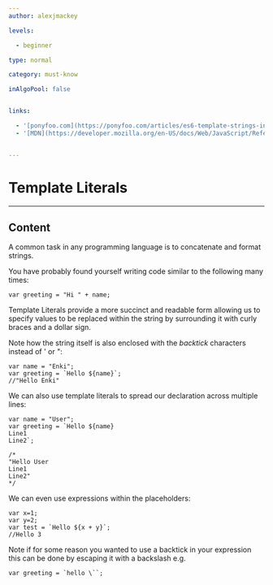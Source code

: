 ```yaml
---
author: alexjmackey

levels:

  - beginner

type: normal

category: must-know

inAlgoPool: false


links:

  - '[ponyfoo.com](https://ponyfoo.com/articles/es6-template-strings-in-depth){website}'
  - '[MDN](https://developer.mozilla.org/en-US/docs/Web/JavaScript/Reference/Template_literals){website}'


---
```


# Template Literals

---
## Content

A common task in any programming language is to concatenate and format strings.

You have probably found yourself writing code similar to the following many times:

```
var greeting = "Hi " + name;
```

Template Literals provide a more succinct and readable form allowing us to specify values to be replaced within the string by surrounding it with curly braces and a dollar sign.

Note how the string itself is also enclosed with the *backtick* characters instead of ' or ":

```
var name = "Enki";
var greeting = `Hello ${name}`;
//"Hello Enki"  
```

We can also use template literals to spread our declaration across multiple lines:

```
var name = "User";
var greeting = `Hello ${name}
Line1
Line2`;

/*
"Hello User
Line1
Line2"
*/
```

We can even use expressions within the placeholders:

```
var x=1;
var y=2;
var test = `Hello ${x + y}`;
//Hello 3
```
Note if for some reason you wanted to use a backtick in your expression this can be done by escaping it with a backslash e.g.

```
var greeting = `hello \``;
```

